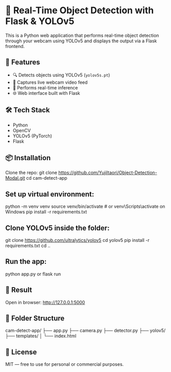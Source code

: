 # 🎥 Real-Time Object Detection with Flask & YOLOv5

This is a Python web application that performs real-time object detection through your webcam using YOLOv5 and displays the output via a Flask frontend.

## 🚀 Features

- 🔍 Detects objects using YOLOv5 (`yolov5s.pt`)
- 🎥 Captures live webcam video feed
- 🧠 Performs real-time inference
- 🌐 Web interface built with Flask

## 🛠️ Tech Stack

- Python
- OpenCV
- YOLOv5 (PyTorch)
- Flask

## 📦 Installation

Clone the repo:
git clone https://github.com/YujiItaori/Object-Detection-Modal.git
cd cam-detect-app

## Set up virtual environment:

python -m venv venv
source venv/bin/activate  # or venv\Scripts\activate on Windows
pip install -r requirements.txt

## Clone YOLOv5 inside the folder:

git clone https://github.com/ultralytics/yolov5
cd yolov5
pip install -r requirements.txt
cd ..

## Run the app:
python app.py or flask run

## 📸 Result
Open in browser: http://127.0.0.1:5000

## 📂 Folder Structure
cam-detect-app/
├── app.py
├── camera.py
├── detector.py
├── yolov5/
├── templates/
│   └── index.html

## 📃 License
MIT — free to use for personal or commercial purposes.
